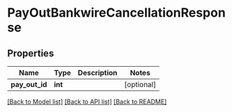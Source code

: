 # PayOutBankwireCancellationResponse

## Properties
Name | Type | Description | Notes
------------ | ------------- | ------------- | -------------
**pay_out_id** | **int** |  | [optional] 

[[Back to Model list]](../README.md#documentation-for-models) [[Back to API list]](../README.md#documentation-for-api-endpoints) [[Back to README]](../README.md)


